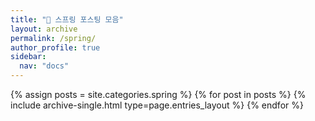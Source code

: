 ```yaml
---
title: "🍃 스프링 포스팅 모음"
layout: archive
permalink: /spring/
author_profile: true
sidebar:
  nav: "docs"
---
```



{% assign posts = site.categories.spring %}
{% for post in posts %} {% include archive-single.html type=page.entries_layout %} {% endfor %}